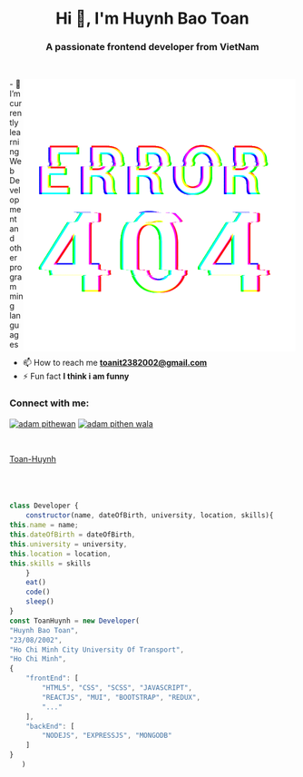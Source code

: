 <h1 align="center">Hi 👋, I'm Huynh Bao Toan </h1>
<h3 align="center">A passionate frontend developer from VietNam</h3>
<br>
<p><img align="right" src="./gif/giphy1.gif" alt="adam-pw" /></p>
- 🌱 I’m currently learning Web Development and other programming languages

- 📫 How to reach me **toanit2382002@gmail.com**
- ⚡ Fun fact **I think i am funny**
  <br>

<h3 align="left">Connect with me:</h3>
<p align="left">
  <a href="https://www.linkedin.com/in/b%E1%BA%A3o-to%C3%A0n-hu%E1%BB%B3nh-397a42258/" target="blank"><img align="center"
      src="https://raw.githubusercontent.com/rahuldkjain/github-profile-readme-generator/master/src/images/icons/Social/linked-in-alt.svg"
      alt="adam pithewan" height="30" width="40" /></a>
  <a href="https://www.facebook.com/profile.php?id=100011438776474" target="blank"><img align="center"
      src="https://raw.githubusercontent.com/rahuldkjain/github-profile-readme-generator/master/src/images/icons/Social/facebook.svg"
      alt="adam pithen wala" height="30" width="40" /></a>
</p>

<br>

[Toan-Huynh](https://github.com/ToanHuynh111223)
<br>
<br>
<br>
<br>

```js
class Developer {
    constructor(name, dateOfBirth, university, location, skills){
this.name = name;
this.dateOfBirth = dateOfBirth,
this.university = university,
this.location = location,
this.skills = skills
    }
    eat()
    code()
    sleep()
}
const ToanHuynh = new Developer(
"Huynh Bao Toan",
"23/08/2002",
"Ho Chi Minh City University Of Transport",
"Ho Chi Minh",
{
    "frontEnd": [
        "HTML5", "CSS", "SCSS", "JAVASCRIPT",
        "REACTJS", "MUI", "BOOTSTRAP", "REDUX",
        "..."
    ],
    "backEnd": [
        "NODEJS", "EXPRESSJS", "MONGODB"
    ]
}
   )
```
